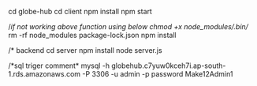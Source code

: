 cd globe-hub
cd client
npm install
npm start

/*if  not working above function using below 
chmod +x node_modules/.bin/*
rm -rf node_modules package-lock.json
npm install

/* backend
cd server
npm install
node server.js



/*sql triger comment\*
mysql -h globehub.c7yuw0kceh7i.ap-south-1.rds.amazonaws.com -P 3306 -u admin -p
password Make12Admin1
